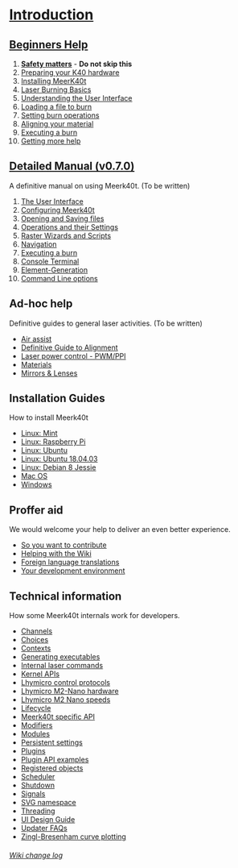 # [Introduction](./)
## [Beginners Help](./Beginners:-0.-Index)
1. [**Safety matters**](./Beginners:-1.-Safety-matters) - **Do not skip this**
2. [Preparing your K40 hardware](./Beginners:-2.-Preparing-your-K40-hardware)
3. [Installing MeerK40t](./Beginners:-3.-Installing-MeerK40t)
4. [Laser Burning Basics](./Beginners:-4.-Laser-Burning-Basics)
5. [Understanding the User Interface](./Beginners:-5.-Understanding-the-User-Interface)
6. [Loading a file to burn](./Beginners:-6.-Loading-a-file-to-burn)
7. [Setting burn operations](./Beginners:-6.-Setting-burn-operations)
8. [Aligning your material](./Beginners:-7.-Aligning-your-material)
9. [Executing a burn](./Beginners:-8.-Executing-a-burn)
10. [Getting more help](./Beginners:-9.-Getting-more-help)

## [Detailed Manual (v0.7.0)](./Doc:-0.-Index)
A definitive manual on using Meerk40t. (To be written)
1. [The User Interface](./Doc:-1.-User-Interface)
2. [Configuring Meerk40t](./Doc:-2.-Configuring-Meerk40t)
3. [Opening and Saving files](./Doc:-3.-Opening-and-Saving-Files)
4. [Operations and their Settings](./Doc:-4.-Operations-and-their-settings)
5. [Raster Wizards and Scripts](./Doc:-5.-Raster-wizards-and-scripts)
6. [Navigation](./Doc:-6.-Navigation)
7. [Executing a burn](./Doc:-7.-Executing-a-burn)
8. [Console Terminal](./Doc:-8.-Console-Terminal)
9. [Element-Generation](./Doc:-9.Element-Generation-and-Manipulation)
10. [Command Line options](./Doc:-10.-Command-Line)

## Ad-hoc help
Definitive guides to general laser activities.
(To be written)
* [Air assist](./Help:-Air-assist)
* [Definitive Guide to Alignment](./Help:-Alignment)
* [Laser power control - PWM/PPI](./Help:-Laser-power-control)
* [Materials](./Help:-Materials)
* [Mirrors & Lenses](./Help:-Mirrors-Lenses)

## Installation Guides
How to install Meerk40t
* [Linux: Mint](./Install:-Linux-Mint)
* [Linux: Raspberry Pi](./Install:-Raspberry-Pi)
* [Linux: Ubuntu](./Install:-Ubuntu-Linux)
* [Linux: Ubuntu 18.04.03](./Install:-Ubuntu-18.04.3)
* [Linux: Debian 8 Jessie](./Install:-Linux-Debian)
* [Mac OS](./Install:-Mac-OS)
* [Windows](./Install:-Windows)

## Proffer aid
We would welcome your help to deliver an even better experience.
* [So you want to contribute](./Proffer:-Help-wanted)
* [Helping with the Wiki](./Proffer:-Creating-a-wiki-page)
* [Foreign language translations](./Proffer:-Foreign-language-translations)
* [Your development environment](./Proffer:-Development-environment)

## Technical information
How some Meerk40t internals work for developers.
* [Channels](./Tech:-Channels)
* [Choices](./Tech:-Choices)
* [Contexts](./Tech:-Contexts)
* [Generating executables](./Tech:-Generating-executables)
* [Internal laser commands](./Tech:-Internal-laser-commands)
* [Kernel APIs](./Tech:-Kernel-APIs)
* [Lhymicro control protocols](./Tech:-Lhymicro-control-protocols)
* [Lhymicro M2-Nano hardware](./Tech:-Lhymicro-M2-Nano-hardware)
* [Lhymicro M2 Nano speeds](./Tech:-Lhymicro-M2-Nano-speeds)
* [Lifecycle](./Tech:-Lifecycle)
* [Meerk40t specific API](./Tech:-Meerk40t-specific-API)
* [Modifiers](./Tech:-Modifiers)
* [Modules](./Tech:-Modules)
* [Persistent settings](./Tech:-Persistent-settings)
* [Plugins](./Tech:-Plugins)
* [Plugin API examples](./Tech:-Plugin-API-examples)
* [Registered objects](./Tech:-Registered-objects)
* [Scheduler](./Tech:-Scheduler)
* [Shutdown](./Tech:-Shutdown)
* [Signals](./Tech:-Signals)
* [SVG namespace](./Tech:-SVG-namespace)
* [Threading](./Tech:-Threading)
* [UI Design Guide](./Tech:-UI-Design-Guide)
* [Updater FAQs](./Tech:-Updater-FAQs)
* [Zingl-Bresenham curve plotting](./Tech:-Zingl-Bresenham-Curve-Plotting)

###### [Wiki change log](./_history)